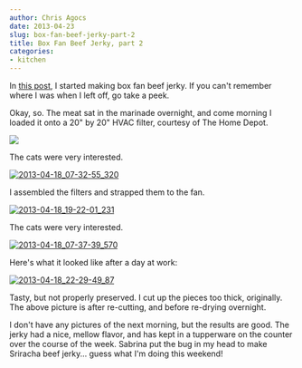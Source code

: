 ```yaml
---
author: Chris Agocs
date: 2013-04-23
slug: box-fan-beef-jerky-part-2
title: Box Fan Beef Jerky, part 2
categories:
- kitchen
---
```


In [this post](http://www.agocs.org/box-fan-beef-jerky-part-1/), I started making box fan beef jerky. If you can't remember where I was when I left off, go take a peek.

Okay, so. The meat sat in the marinade overnight, and come morning I loaded it onto a 20" by 20" HVAC filter, courtesy of The Home Depot.

[![](http://www.agocs.org/wp-content/uploads/2013/04/2013-04-18_07-32-50_747-300x168.jpg)](http://www.agocs.org/wp-content/uploads/2013/04/2013-04-18_07-32-50_747.jpg)

The cats were very interested.

[![2013-04-18_07-32-55_320](http://www.agocs.org/wp-content/uploads/2013/04/2013-04-18_07-32-55_320-300x168.jpg)](http://www.agocs.org/wp-content/uploads/2013/04/2013-04-18_07-32-55_320.jpg)



I assembled the filters and strapped them to the fan.

[![2013-04-18_19-22-01_231](http://www.agocs.org/wp-content/uploads/2013/04/2013-04-18_19-22-01_231-300x168.jpg)](http://www.agocs.org/wp-content/uploads/2013/04/2013-04-18_19-22-01_231.jpg)



The cats were very interested.

[![2013-04-18_07-37-39_570](http://www.agocs.org/wp-content/uploads/2013/04/2013-04-18_07-37-39_570-300x170.jpg)](http://www.agocs.org/wp-content/uploads/2013/04/2013-04-18_07-37-39_570.jpg)



Here's what it looked like after a day at work:

[![2013-04-18_22-29-49_87](http://www.agocs.org/wp-content/uploads/2013/04/2013-04-18_22-29-49_87-300x168.jpg)](http://www.agocs.org/wp-content/uploads/2013/04/2013-04-18_22-29-49_87.jpg)



Tasty, but not properly preserved. I cut up the pieces too thick, originally. The above picture is after re-cutting, and before re-drying overnight.

I don't have any pictures of the next morning, but the results are good. The jerky had a nice, mellow flavor, and has kept in a tupperware on the counter over the course of the week. Sabrina put the bug in my head to make Sriracha beef jerky... guess what I'm doing this weekend!


